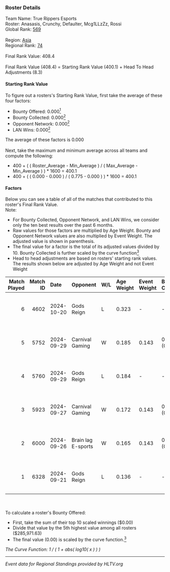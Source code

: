 ### Roster Details<br />
Team Name: True Rippers Esports<br />
Roster: Anasasis, Crunchy, Defaulter, Mcg1LLzZz, Rossi<br />
Global Rank: [569](../../standings_global_2025_02_28.md)<br />
<br />
Region: [Asia]( ../../standings_asia_2025_02_28.md)<br />
Regional Rank: [74]( ../../standings_asia_2025_02_28.md)<br />
<br />
Final Rank Value:  408.4<br />
<br />
Final Rank Value (408.4) = Starting Rank Value (400.1) + Head To Head Adjustments (8.3)<br />

#### Starting Rank Value<br />
To figure out a rosters's Starting Rank Value, first take the average of these four factors:<br />
- Bounty Offered: 0.000[<sup>1</sup>](#table2)
- Bounty Collected: 0.000[<sup>2</sup>](#table1)
- Opponent Network: 0.000[<sup>2</sup>](#table1)
- LAN Wins: 0.000[<sup>2</sup>](#table1)

The average of these factors is 0.000<br />
<br />
Next, take the maximum and minimum average across all teams and compute the following:<br />
- 400 + ( ( Roster_Average - Min_Average ) / ( Max_Average - Min_Average ) ) * 1600 = 400.1
- 400 + ( ( 0.000 - 0.000 ) / ( 0.775 - 0.000 ) ) * 1600 = 400.1


#### Factors<br />
Below you can see a table of all of the matches that contributed to this roster's Final Rank Value.<br />
Note:<br />

- For Bounty Collected, Opponent Network, and LAN Wins, we consider only the ten best results over the past 6 months.
- Raw values for those factors are multiplied by Age Weight. Bounty and Opponent Network values are also multiplied by Event Weight. The adjusted value is shown in parenthesis.
- The final value for a factor is the total of its adjusted values divided by 10. Bounty Collected is further scaled by the curve function[<sup>3</sup>](#curveFunction)
- Head to head adjustments are based on rosters' starting rank values. The results shown below are adjusted by Age Weight and not Event Weight
<span id="table1"></span><br />


| Match Played | Match ID | Date       | Opponent           | W/L | Age Weight | Event Weight | Bounty Collected | Opponent Network | LAN Wins  | H2H Adj. | Roster                                         |
| -: | -: | :- | :- | :- | :- | :- | :- | :- | :- | -: | :- |
|            6 |     4602 | 2024-10-20 | Gods Reign         | L   | 0.323      | -            | -                | -                | -         |    -0.68 | Anasasis, Crunchy, Defaulter, Mcg1LLzZz, Rossi |
|            5 |     5752 | 2024-09-29 | Carnival Gaming    | W   | 0.185      | 0.143        | 0.000 (0.000)    | 0.026 (0.001)    | 0 (0.000) |     3.62 | Anasasis, Crunchy, Defaulter, Mcg1LLzZz, Rossi |
|            4 |     5760 | 2024-09-29 | Gods Reign         | L   | 0.184      | -            | -                | -                | -         |    -0.34 | Anasasis, Crunchy, Defaulter, Mcg1LLzZz, Rossi |
|            3 |     5923 | 2024-09-27 | Carnival Gaming    | W   | 0.172      | 0.143        | 0.000 (0.000)    | 0.026 (0.001)    | 0 (0.000) |     3.36 | Anasasis, Crunchy, Defaulter, Mcg1LLzZz, Rossi |
|            2 |     6000 | 2024-09-26 | Brain lag E-sports | W   | 0.165      | 0.143        | 0.000 (0.000)    | 0.000 (0.000)    | 0 (0.000) |     2.59 | Anasasis, Crunchy, Defaulter, Mcg1LLzZz, Rossi |
|            1 |     6328 | 2024-09-21 | Gods Reign         | L   | 0.136      | -            | -                | -                | -         |    -0.25 | Anasasis, Crunchy, Defaulter, Mcg1LLzZz, Rossi |

<br />
<span id="table2"></span><br />
To calculate a roster's Bounty Offered:<br />

- First, take the sum of their top 10 scaled winnings ($0.00)
- Divide that value by the 5th highest value among all rosters ($285,971.63)
- The final value (0.00) is scaled by the curve function.[<sup>3</sup>](#curveFunction)

<span id="curveFunction"></span>_The Curve Function: 1 / ( 1 + abs( log10( x ) ) )_<br />

---
_Event data for Regional Standings provided by HLTV.org_<br />
